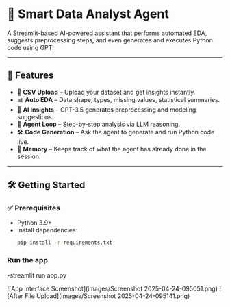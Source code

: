 # 🤖 Smart Data Analyst Agent

A Streamlit-based AI-powered assistant that performs automated EDA, suggests preprocessing steps, and even generates and executes Python code using GPT!

---

## 🚀 Features

- 📁 **CSV Upload** – Upload your dataset and get insights instantly.
- 📊 **Auto EDA** – Data shape, types, missing values, statistical summaries.
- 🧠 **AI Insights** – GPT-3.5 generates preprocessing and modeling suggestions.
- 🔄 **Agent Loop** – Step-by-step analysis via LLM reasoning.
- 🛠️ **Code Generation** – Ask the agent to generate and run Python code live.
- 🧾 **Memory** – Keeps track of what the agent has already done in the session.

---

## 🛠️ Getting Started

### ✅ Prerequisites

- Python 3.9+
- Install dependencies:
  ```bash
  pip install -r requirements.txt


### Run the app
-streamlit run app.py


<!-- ![App Interface Screenshot](images\Screenshot 2025-04-24 095051.png)
![After File Upload](images\Screenshot 2025-04-24 095141.png) -->
![App Interface Screenshot](images/Screenshot 2025-04-24-095051.png)
![After File Upload](images/Screenshot 2025-04-24-095141.png)